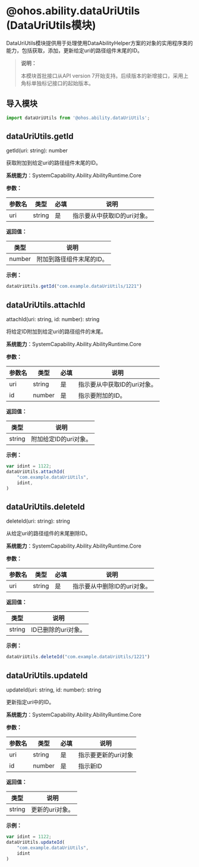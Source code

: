 # @ohos.ability.dataUriUtils (DataUriUtils模块)

DataUriUtils模块提供用于处理使用DataAbilityHelper方案的对象的实用程序类的能力，包括获取，添加，更新给定uri的路径组件末尾的ID。

> **说明：**
> 
> 本模块首批接口从API version 7开始支持。后续版本的新增接口，采用上角标单独标记接口的起始版本。

## 导入模块

```ts
import dataUriUtils from '@ohos.ability.dataUriUtils';
```

## dataUriUtils.getId

getId(uri: string): number

获取附加到给定uri的路径组件末尾的ID。

**系统能力**：SystemCapability.Ability.AbilityRuntime.Core

**参数：**

| 参数名 | 类型   | 必填 | 说明                        |
| ---- | ------ | ---- | --------------------------- |
| uri  | string | 是   | 指示要从中获取ID的uri对象。 |

**返回值：**

| 类型   | 说明                     |
| ------ | ------------------------ |
| number | 附加到路径组件末尾的ID。 |

**示例：**

```ts
dataUriUtils.getId("com.example.dataUriUtils/1221")
```



## dataUriUtils.attachId

attachId(uri: string, id: number): string

将给定ID附加到给定uri的路径组件的末尾。

**系统能力**：SystemCapability.Ability.AbilityRuntime.Core

**参数：**

| 参数名 | 类型   | 必填 | 说明                        |
| ---- | ------ | ---- | --------------------------- |
| uri  | string | 是   | 指示要从中获取ID的uri对象。 |
| id   | number | 是   | 指示要附加的ID。            |

**返回值：**

| 类型   | 说明                  |
| ------ | --------------------- |
| string | 附加给定ID的uri对象。 |

**示例：**

```ts
var idint = 1122;
dataUriUtils.attachId(
    "com.example.dataUriUtils",
	idint,
)
```



## dataUriUtils.deleteId

deleteId(uri: string): string

从给定uri的路径组件的末尾删除ID。

**系统能力**：SystemCapability.Ability.AbilityRuntime.Core

**参数：**

| 参数名 | 类型   | 必填 | 说明                        |
| ---- | ------ | ---- | --------------------------- |
| uri  | string | 是   | 指示要从中删除ID的uri对象。 |

**返回值：**

| 类型   | 说明                |
| ------ | ------------------- |
| string | ID已删除的uri对象。 |

**示例：**

```ts
dataUriUtils.deleteId("com.example.dataUriUtils/1221")
```



## dataUriUtils.updateId

updateId(uri: string, id: number): string

更新指定uri中的ID。

**系统能力**：SystemCapability.Ability.AbilityRuntime.Core

**参数：**

| 参数名 | 类型   | 必填 | 说明                |
| ---- | ------ | ---- | ------------------- |
| uri  | string | 是   | 指示要更新的uri对象 |
| id   | number | 是   | 指示新ID            |

**返回值：**

| 类型   | 说明            |
| ------ | --------------- |
| string | 更新的uri对象。 |

**示例：**

```ts
var idint = 1122;
dataUriUtils.updateId(
    "com.example.dataUriUtils",
	idint
)
```


